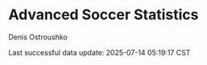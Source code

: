 # Advanced Soccer Statistics
Denis Ostroushko

<!-- gfm -->

Last successful data update: 2025-07-14 05:19:17 CST
